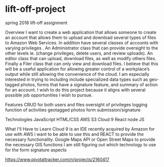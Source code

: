 # lift-off-project
spring  2018  lift-off assignment

Overview
I want to create a web application that allows someone to create an account that allows them to upload and download several types of files to Amazon Web Services. In addition have several classes of accounts with varying privileges . An Administrator class that can provide oversight to the other levels ie. (change privileges, delete users, and review uploads). An editor class that can upload, download files, as well as modify others files. Finally a Filer class that can only view and download files. I believe that this will be a useful application for allowing greater control of a workplace’s output while still allowing the convenience of the cloud. I am especially interested in trying to including include specialized data types such as geo-tagged photos, forms that have a signature feature, and summary of action for an account. I wish to do this project because it aligns with several possible job opportunities I wish to pursue.

Features
CRUD for both users and files oversight of privileges logging function of activities geotagged photos form submission/signature

Technologies
JavaScript
HTML/CSS
AWS S3 
Cloud 9 
React
node JS

What I'll Have to Learn
Cloud 9 is an IDE recently acquired by Amazon for use with AWS i want to be able to use this and REACT to provide the necessary functionality. Google Maps API or Open Street Maps to provide the necessary GIS functions I am still figuring out which technology to use for the form signature aspects


https://www.pivotaltracker.com/n/projects/2160417
